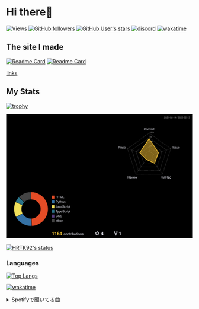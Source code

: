 # Hi there👋

[![Views](https://komarev.com/ghpvc/?username=hrtk92&label=Profile%20views&color=0e75b6&style=flat)](https://github.com/HRTK92)
[![GitHub followers](https://img.shields.io/github/followers/HRTK92?style=social)](https://github.com/HRTK92)
[![GitHub User's stars](https://img.shields.io/github/stars/HRTK92?style=social)](https://github.com/HRTK92)
[![discord](https://img.shields.io/badge/discord-%E3%81%AF%E3%82%89%E3%81%9F%E3%81%8F%233270-blue?style=flat-square&logo=discord)](https://discord.com/users/618332297275375636)
[![wakatime](https://wakatime.com/badge/user/a5982a45-0a0b-4188-88f9-ac9be4d26133.svg)](https://wakatime.com/@a5982a45-0a0b-4188-88f9-ac9be4d26133)

## The site I made

[![Readme Card](https://github-readme-stats.vercel.app/api/pin/?username=HRTK92&repo=LINE-Log-Viewer&show_owner=true&bg_color=30,e96443,904e95&title_color=fff&text_color=fff)](https://github.com/HRTK92/LINE-Log-Viewer)
[![Readme Card](https://github-readme-stats.vercel.app/api/pin/?username=HRTK92&repo=Youtube-De-Intro&show_owner=true&bg_color=30,e96443,904e95&title_color=fff&text_color=fff)](https://github.com/HRTK92/Youtube-De-Intro)

[links](https://hrtk92.vercel.app/links)

## My Stats

[![trophy](https://github-profile-trophy.vercel.app/?username=HRTK92&theme=onedark)](https://github.com/ryo-ma/github-profile-trophy)

[![profile-night-rainbow](./profile-3d-contrib/profile-night-rainbow.svg)](https://github.com/yoshi389111/github-profile-3d-contrib)

[![HRTK92's status](https://github-readme-stats.vercel.app/api?username=hrtk92&show_icons=true&theme=tokyonight&locale=en&show_icons=true&include_all_commits=true&count_private=true)](https://github.com/HRTK92)

### Languages

[![Top Langs](https://github-readme-stats.vercel.app/api/top-langs/?username=HRTK92&theme=tokyonight)](https://github.com/HRTK92)

[![wakatime](https://github-readme-stats-final.vercel.app/api/wakatime?username=HRTK92&langs_count=8&theme=tokyonight)](https://wakatime.com/@a5982a45-0a0b-4188-88f9-ac9be4d26133)

<details>
<summary>Spotifyで聞いてる曲</summary>

[![spotify-github-profile](https://spotify-github-profile.vercel.app/api/view?uid=pcy4z23eoxl17ojb12kl76m9w&cover_image=true&theme=compact)](https://spotify-github-profile.vercel.app/api/view?uid=pcy4z23eoxl17ojb12kl76m9w&redirect=true)

ボカロ好き

</details>
